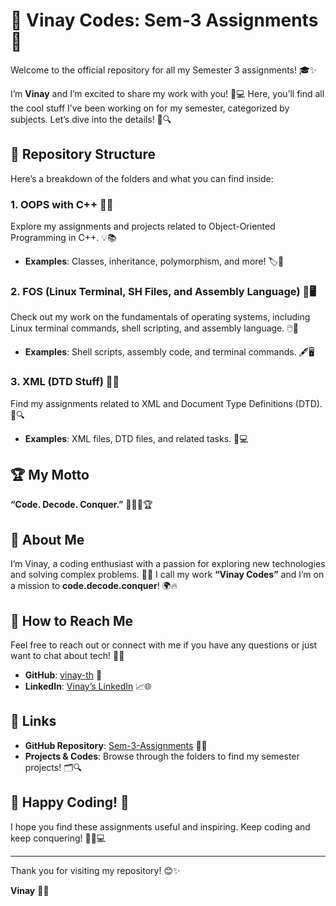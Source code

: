 # 🌟 Vinay Codes: Sem-3 Assignments 🌟

Welcome to the official repository for all my Semester 3 assignments! 🎓✨

I’m **Vinay** and I’m excited to share my work with you! 🚀💻 Here, you’ll find all the cool stuff I’ve been working on for my semester, categorized by subjects. Let’s dive into the details! 🌊🔍

## 📁 Repository Structure

Here’s a breakdown of the folders and what you can find inside:

### 1. **OOPS with C++** 🧩🔄

Explore my assignments and projects related to Object-Oriented Programming in C++. 💡📚
- **Examples**: Classes, inheritance, polymorphism, and more! 🏷️🔧

### 2. **FOS (Linux Terminal, SH Files, and Assembly Language)** 🐧🖥️

Check out my work on the fundamentals of operating systems, including Linux terminal commands, shell scripting, and assembly language. 🖱️📜
- **Examples**: Shell scripts, assembly code, and terminal commands. 🖋️🖥️

### 3. **XML (DTD Stuff)** 📄🔲

Find my assignments related to XML and Document Type Definitions (DTD). 📑🔍
- **Examples**: XML files, DTD files, and related tasks. 📃💻

## 🏆 My Motto

**“Code. Decode. Conquer.”** 🚀👨‍💻🏆

## 🚀 About Me

I’m Vinay, a coding enthusiast with a passion for exploring new technologies and solving complex problems. 🌟💪 I call my work **“Vinay Codes”** and I’m on a mission to **code.decode.conquer**! 🌍🔥

## 🌟 How to Reach Me

Feel free to reach out or connect with me if you have any questions or just want to chat about tech! 🤝💬

- **GitHub**: [vinay-th](https://github.com/vinay-th) 🌟
- **LinkedIn**: [Vinay’s LinkedIn](https://www.linkedin.com/in/vinay-thakor) 📈🌐

## 🔗 Links

- **GitHub Repository**: [Sem-3-Assignments](https://github.com/vinay-th/Sem-3-Assignments.git) 🚀🔗
- **Projects & Codes**: Browse through the folders to find my semester projects! 🗂️🔍

## 🎉 Happy Coding! 🎉

I hope you find these assignments useful and inspiring. Keep coding and keep conquering! 🚀💪💻

---

Thank you for visiting my repository! 😊✨

**Vinay** 👨‍💻
